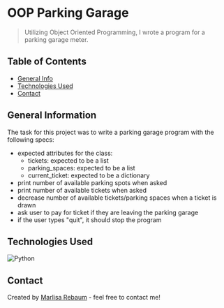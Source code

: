 # OOP Parking Garage
> Utilizing Object Oriented Programming, I wrote a program for a parking garage meter.

## Table of Contents
* [General Info](#general-information)
* [Technologies Used](#technologies-used)
* [Contact](#contact)


## General Information
The task for this project was to write a parking garage program with the following
specs:

-  expected attributes for the class:
    - tickets: expected to be a list
    - parking_spaces: expected to be a list
    - current_ticket: expected to be a dictionary
- print number of available parking spots when asked
- print number of available tickets when asked
- decrease number of available tickets/parking spaces when a ticket is drawn
- ask user to pay for ticket if they are leaving the parking garage
- if the user types "quit", it should stop the program

## Technologies Used
![Python](https://img.shields.io/badge/python-3670A0?style=for-the-badge&logo=python&logoColor=ffdd54)

## Contact
Created by [Marlisa Rebaum](https://www.linkedin.com/in/marlisarebaum/) - feel free to contact me!
